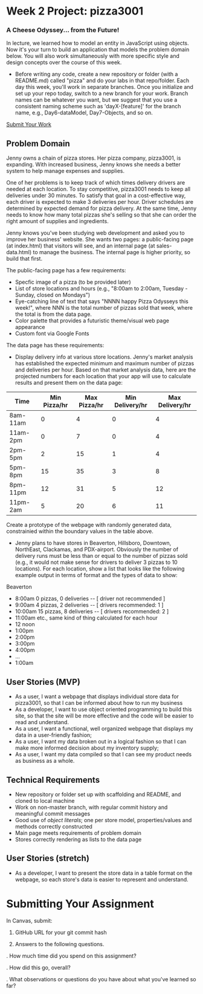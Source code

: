 # Week 2 Project: pizza3001
### A Cheese Odyssey... from the Future!

In lecture, we learned how to model an entity in JavaScript using objects. Now it's your turn to build an application that models the problem domain below. You will also work simultaneously with more specific style and design concepts over the course of this week.

* Before writing any code, create a new repository or folder (with a README.md) called "pizza" and do your labs in that repo/folder. Each day this week, you'll work in separate branches. Once you initialize and set up your repo today, switch to a new branch for your work. Branch names can be whatever you want, but we suggest that you use a consistent naming scheme such as 'dayX-[feature]' for the branch name, e.g., Day6-dataModel, Day7-Objects, and so on.

[Submit Your Work](https://canvas.instructure.com/courses/996678/assignments/4420835)

## Problem Domain
Jenny owns a chain of pizza stores. Her pizza company, pizza3001, is expanding. With increased business, Jenny knows she needs a better system to help manage expenses and supplies.

One of her problems is to keep track of which times delivery drivers are needed at each location. To stay competitive, pizza3001 needs to keep all deliveries under 30 minutes. To satisfy that goal in a cost-effective way, each driver is expected to make 3 deliveries per hour. Driver schedules are determined by expected demand for pizza delivery. At the same time, Jenny needs to know how many total pizzas she's selling so that she can order the right amount of supplies and ingredients.

Jenny knows you've been studying web development and asked you to improve her business' website.  She wants two pages: a public-facing page (at index.html) that visitors will see, and an internal page (at sales-data.html) to manage the business. The internal page is higher priority, so build that first.

The public-facing page has a few requirements:
- Specfic image of a pizza (to be provided later)
- List of store locations and hours (e.g., "8:00am to 2:00am, Tuesday - Sunday, closed on Mondays")
- Eye-catching line of text that says "NNNN happy Pizza Odysseys this week!", where NNN is the total number of pizzas sold that week, where the total is from the data page.
- Color palette that provides a futuristic theme/visual web page appearance
- Custom font via Google Fonts

The data page has these requirements:
- Display delivery info at various store locations. Jenny's market analysis has established the expected minimum and maximum number of pizzas and deliveries per hour.  Based on that market analysis data, here are the projected numbers for each location that your app will use to calculate results and present them on the data page:

| Time  | Min Pizza/hr  | Max Pizza/hr | Min Delivery/hr | Max Delivery/hr  |
|---|---|---|---|---|
| 8am-11am  | 0  | 4  | 0 | 4 |
| 11am-2pm  | 0  | 7  | 0 | 4 |
| 2pm-5pm  | 2  | 15  | 1 | 4 |
| 5pm-8pm  | 15  | 35  | 3 | 8 |
| 8pm-11pm  | 12  | 31  | 5 | 12 |
| 11pm-2am  | 5  | 20  | 6 | 11 |   

Create a prototype of the webpage with randomly generated data, constrainied within the boundary values in the table above.

- Jenny plans to have stores in Beaverton, Hillsboro, Downtown, NorthEast, Clackamas, and PDX-airport. Obviously the number of delivery runs must be less than or equal to the number of pizzas sold (e.g., it would not make sense for drivers to deliver 3 pizzas to 10 locations).  For each location, show a list that looks like the following example output in terms of format and the types of data to show:

Beaverton
- 8:00am 0 pizzas, 0 deliveries -- [ driver not recommended ]
- 9:00am 4 pizzas, 2 deliveries -- [ drivers recommended: 1 ]
- 10:00am 15 pizzas, 8 deliveries -- [ drivers recommended: 2 ]
- 11:00am etc., same kind of thing calculated for each hour
- 12 noon
- 1:00pm
- 2:00pm
- 3:00pm
- 4:00pm
- ...
- 1:00am

## User Stories (MVP)
- As a user, I want a webpage that displays individual store data for pizza3001, so that I can be informed about how to run my business
- As a developer, I want to use object oriented programming to build this site, so that the site will be more effective and the code will be easier to read and understand.
- As a user, I want a functional, well organized webpage that displays my data in a user-friendly fashion;
- As a user, I want my data broken out in a logical fashion so that I can make more informed decision about my inventory supply;
- As a user, I want my data compiled so that I can see my product needs as business as a whole.

## Technical Requirements
- New repository or folder set up with scaffolding and README, and cloned to local machine
- Work on non-master branch, with regular commit history and meaningful commit messages
- Good use of *object literals*; one per store model, properties/values and methods correctly constructed
- Main page meets requirements of problem domain
- Stores correctly rendering as lists to the data page

## User Stories (stretch)
 - As a developer, I want to present the store data in a table format on the webpage, so each store's data is easier to represent and understand.

# Submitting Your Assignment

In Canvas, submit:

1. GitHub URL for your git commit hash

2. Answers to the following questions.

  . How much time did you spend on this assignment?

  . How did this go, overall?

  . What observations or questions do you have about what you've learned so far?